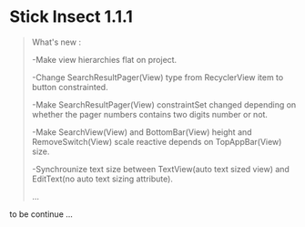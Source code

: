 # Stick Insect 1.1.1

>What's new :
>
>-Make view hierarchies flat on project.
>
>-Change SearchResultPager(View) type from RecyclerView item to button constrainted.
>
>-Make SearchResultPager(View) constraintSet changed depending on whether the pager numbers contains two digits number or not.
>
>-Make SearchView(View) and BottomBar(View) height and RemoveSwitch(View) scale reactive depends on TopAppBar(View) size.
>
>-Synchrounize text size between TextView(auto text sized view) and EditText(no auto text sizing attribute).
>
>...

to be continue ...